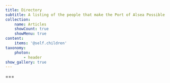 ```yaml
---
title: Directory
subtitle: A listing of the people that make the Port of Alsea Possible
collection:
    name: Articles
    showCount: true
    showMenu: true
content:
    items: '@self.children'
taxonomy:
    photon:
        - header
show_gallery: true
---
```




===


